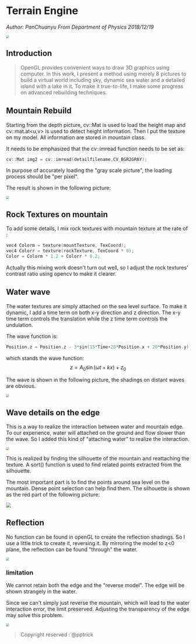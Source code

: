 # Terrain Engine

*Author: PanChuanyu From Department of Physics                                                                        2018/12/19*



<img src="C:\Users\Administrator\Desktop\intro.png" style="zoom:50%">



## Introduction

> OpenGL provides convenient ways to draw 3D graphics using computer. In this work, I present a method using merely 8 pictures to build a virtual world including sky, dynamic sea water and a detailed island with a lake in it. To make it true-to-life, I make some progress on advanced rebuilding techniques.  



## Mountain Rebuild

Starting from the depth picture, cv::Mat is used to load the height map and cv::mat.at<u,v> is used to detect height information. Then I put the texture on my model. All information are stored in mountain class.

It needs to be emphasized that the cv::imread function needs to be set as:

```C++
cv::Mat img2 = cv::imread(detailfilename,CV_BGR2GRAY);
```

In purpose of accurately loading the "gray scale picture",  the loading process should be "per pixel".

The result is shown in the following picture:



<img src="C:\Users\Administrator\Desktop\mountain.png" style="zoom:50%">

## Rock Textures on mountain

To add some details, I mix rock textures with mountain texture at the rate of :

```C
vec4 Colorm = texture(mountTexture, TexCoord);
vec4 Colorr = texture(rockTexture, TexCoord * 8);
Color = Colorm * 1.2 + Colorr * 0.2;
```

Actually this mixing work doesn't turn out well, so I adjust the rock textures' contrast ratio using opencv to make it clearer. 



## Water wave

The water textures are simply attached on the sea level surface.  To make it dynamic, I add a time term on both x-y direction and z direction. The x-y time term controls the translation while the z time term controls the undulation. 

The wave function is:

~~~C
Position.z = Position.z - 3*sin(15*Time+20*Position.x + 20*Position.y)-3*sin(15*Time-20*Position.x + 20*Position.y) - 3
~~~

which stands the wave function:
$$
z=A_0\sin(\omega{t}+kx)+z_0
$$

The wave is shown in the following picture,  the shadings on distant waves are obvious.

<img src="C:\Users\Administrator\Desktop\sea.png" style="zoom:50%">



## Wave details on the edge

This is a way to realize the interaction between water and mountain edge. To our experience, water will attached on the ground and flow slower than the wave. So I added this kind of "attaching water" to realize the interaction.

<img src="C:\Users\Administrator\Desktop\wave.png" style="zoom:50%">



This is realized by finding the silhouette of the mountain and reattaching the texture.  A sort() function is used to find related points extracted from the silhouette.

The most important part is to find the points around sea level on the mountain. Dense point selection can help find them. The silhouette is shown as the red part of the following picture:

<img src="C:\Users\Administrator\Desktop\silhouette.png" style="zoom:80%">



## Reflection

No function can be found in openGL to create the reflection shadings. So I use a little trick to create it,  reversing it. By mirroring the model to z<0 plane, the reflection can be found "through" the water.

<img src="C:\Users\Administrator\Desktop\reflection.png" style="zoom:50%">

### limitation

We cannot retain both the edge and the "reverse model". The edge will be shown strangely in the water.

Since we can't simply just reverse the mountain, which will lead to the water interaction error, the limit preserved. Adjusting the transparency of the edge may solve this problem.

<img src="C:\Users\Administrator\Desktop\limitation.png" style="zoom:50%">





> Copyright reserved :   @pptrick





